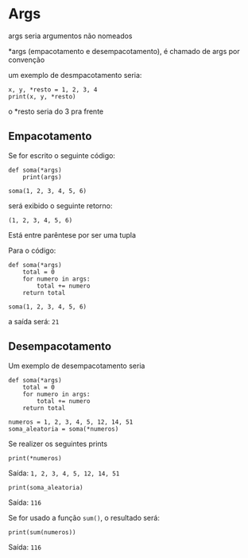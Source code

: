# Args

args seria argumentos não nomeados

\*args (empacotamento e desempacotamento), é chamado de args por convenção

um exemplo de desmpacotamento seria:
```
x, y, *resto = 1, 2, 3, 4
print(x, y, *resto)
```

o \*resto seria do 3 pra frente 

## Empacotamento

Se for escrito o seguinte código:
```
def soma(*args)
	print(args)

soma(1, 2, 3, 4, 5, 6)
```

será exibido o seguinte retorno:

```
(1, 2, 3, 4, 5, 6)
```

Está entre parêntese por ser uma tupla

Para o código:
```
def soma(*args)
	total = 0
	for numero in args:
		total += numero
	return total

soma(1, 2, 3, 4, 5, 6)
```
a saída será: ``21``
## Desempacotamento

Um exemplo de desempacotamento seria
```
def soma(*args)
	total = 0
	for numero in args:
		total += numero
	return total

numeros = 1, 2, 3, 4, 5, 12, 14, 51
soma_aleatoria = soma(*numeros)
```

Se realizer os seguintes prints
```
print(*numeros)
```
Saída: ``1, 2, 3, 4, 5, 12, 14, 51``

```
print(soma_aleatoria)
```
Saída: ``116``

Se for usado a função ``sum()``, o resultado será:

```
print(sum(numeros))
```
Saída: ``116``
